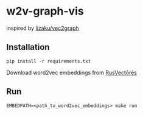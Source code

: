 # w2v-graph-vis

inspired by [lizaku/vec2graph](https://github.com/lizaku/vec2graph/)

## Installation
```shell
pip install -r requirements.txt
```
Download word2vec embeddings from [RusVectōrēs](https://rusvectores.org/en/models/)

## Run
```shell
EMBEDPATH=<path_to_word2vec_embeddings> make run
```
